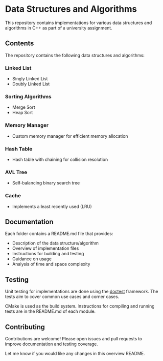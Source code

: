# Data Structures and Algorithms

This repository contains implementations for various data structures and algorithms in C++ as part of a university assignment.

## Contents

The repository contains the following data structures and algorithms:

### Linked List
- Singly Linked List
- Doubly Linked List

### Sorting Algorithms
- Merge Sort
- Heap Sort

### Memory Manager
- Custom memory manager for efficient memory allocation

### Hash Table
- Hash table with chaining for collision resolution

### AVL Tree
- Self-balancing binary search tree

### Cache
- Implements a least recently used (LRU)

## Documentation

Each folder contains a README.md file that provides:

- Description of the data structure/algorithm
- Overview of implementation files
- Instructions for building and testing
- Guidance on usage
- Analysis of time and space complexity

## Testing

Unit testing for implementations are done using the [doctest](https://github.com/onqtam/doctest) framework. The tests aim to cover common use cases and corner cases.

CMake is used as the build system. Instructions for compiling and running tests are in the README.md of each module.

## Contributing

Contributions are welcome! Please open issues and pull requests to improve documentation and testing coverage.

Let me know if you would like any changes in this overview README.